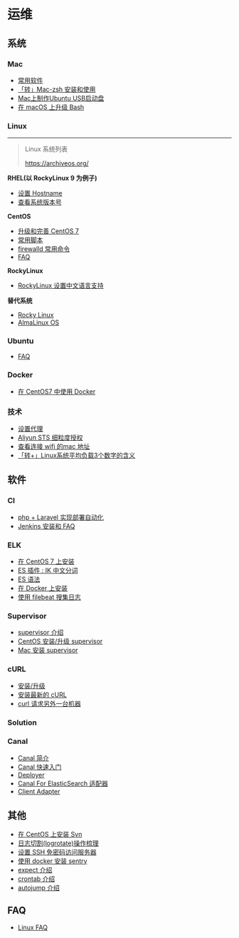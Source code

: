 # 运维

## 系统

### Mac

- [常用软件](./mac/suggest-software.md)
- [「转」Mac-zsh 安装和使用](./mac/zsh.md)
- [Mac上制作Ubuntu USB启动盘](./mac/usb-boot-disk.md)
- [在 macOS 上升级 Bash](./mac/upgrade-bash.md)

### Linux

****
> Linux 系统列表
>
> https://archiveos.org/


**RHEL(以 RockyLinux 9 为例子)**

- [设置 Hostname](./rhel/set-hostname.md)
- [查看系统版本号](./rhel/view-system-version.md)

**CentOS**

- [升级和完善 CentOS 7](./rhel/centos-upgrade-at-7)
- [常用脚本](./rhel/tools)
- [firewalld 常用命令](./rhel/firewalld)
- [FAQ](./rhel/centos-faq)

**RockyLinux**

- [RockyLinux 设置中文语言支持](./rhel/install-zh-cn-langpack.md)

**替代系统**

- [Rocky Linux](https://rockylinux.org/)
- [AlmaLinux OS](https://almalinux.org/)

### Ubuntu

- [FAQ](./ubuntu/faq)

### Docker

- [在 CentOS7 中使用 Docker](./docker/install-at-centos7.md)

### 技术

- [设置代理](./tech/set-proxy.md)
- [Aliyun STS 细粒度授权](./tech/aliyun-sts-assume-role.md)
- [查看连接 wifi 的mac 地址](./tech/view-wifi-mac.md)
- [「转+」Linux系统平均负载3个数字的含义](./tech/load-average.md)

## 软件

### CI

- [php + Laravel 实现部署自动化](./ci/use-php-laravel)
- [Jenkins 安装和 FAQ](./ci/jenkins)

### ELK

- [在 CentOS 7 上安装](./elk/install-at-centos7)
- [ES 插件 : IK 中文分词](./elk/es-ik)
- [ES 语法](./elk/es-query-schema)
- [在 Docker 上安装](./elk/install-use-docker)
- [使用 filebeat 搜集日志](./elk/use-filebeat-collect-nginx-log)

### Supervisor

- [supervisor 介绍](./software/supervisor/introduction.md)
- [CentOS 安装/升级 supervisor](./software/supervisor/install-at-centos.md)
- [Mac 安装 supervisor](./software/supervisor/install-at-mac.md)

### cURL

- [安装/升级](./software/curl/install-latest-at-centos.md)
- [安装最新的 cURL ](./software/curl/install-latest-at-centos.md)
- [curl 请求另外一台机器](./software/curl/visit-another-host.md)

### Solution

### Canal

- [Canal 简介](./software/canal/index.md)
- [Canal 快速入门](./software/canal/quickstart.md)
- [Deployer](./software/canal/deployer.md)
- [Canal For ElasticSearch 适配器](./software/canal/client-sync-es.md)
- [Client Adapter](./software/canal/client-adapter.md)

## 其他

- [在 CentOS 上安装 Svn](./software/svn/install-at-centos.md)
- [日志切割(logrotate)操作梳理](./software/logrotate/introduction.md)
- [设置 SSH 免密码访问服务器](./software/ssh/use-ssh-login-and-deploy.md)
- [使用 docker 安装 sentry](./software/sentry/install-use-docker-at-centos.md)
- [expect 介绍](./software/expect.md)
- [crontab 介绍](./software/crontab.md)
- [autojump 介绍](./software/autojump.md)

## FAQ

- [Linux FAQ](./tech/faq.md)